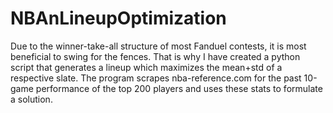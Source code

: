 # NBAnLineupOptimization
Due to the winner-take-all structure of most Fanduel contests, it is most beneficial to swing for the fences. That is why I have created a python script that generates a lineup which maximizes the mean+std of a respective slate. The program scrapes nba-reference.com for the past 10-game performance of the top 200 players and uses these stats to formulate a solution.  
